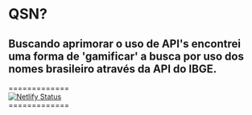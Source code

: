 # QSN?

## Buscando aprimorar o uso de API's encontrei uma forma de 'gamificar' a busca por uso dos nomes brasileiro através da API do IBGE.

=============<br>
[![Netlify Status](https://api.netlify.com/api/v1/badges/f283c11f-469b-41b5-8f71-1ccfea36fc6d/deploy-status)](https://app.netlify.com/sites/qsn/deploys)
<br>=============
